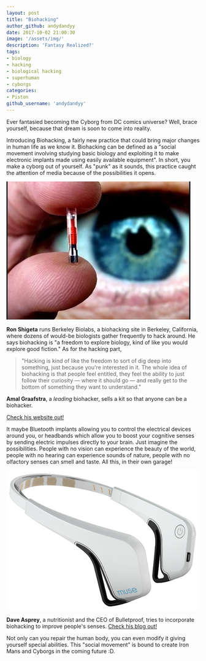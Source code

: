 ```yaml
---
layout: post
title: "Biohacking"
author_github: andydandyy
date: 2017-10-02 21:00:30
image: '/assets/img/'
description: 'Fantasy Realized?'
tags:
- biology
- hacking
- biological hacking
- superhuman
- cyborgs
categories:
- Piston
github_username: 'andydandyy'
---
```


Ever fantasied becoming the Cyborg from DC comics universe? Well, brace yourself, because that dream is soon to come into reality.  

Introducing Biohacking, a fairly new practice that could bring major changes in human life as we know it. Biohacking can be defined as a "social movement involving studying basic biology and exploiting it to make electronic implants made using easily available equipment". In short, you make a cyborg out of yourself. As "punk" as it sounds, this practice caught the attention of media because of the possibilities it opens.  

![RFID chip](/blog/assets/img/biohacking/1.jpg)

**Ron Shigeta** runs Berkeley Biolabs, a biohacking site in Berkeley, California, where dozens of would-be biologists gather frequently to hack around. He says biohacking is "a freedom to explore biology, kind of like you would explore good fiction." As for the hacking part,

> "Hacking is kind of like the freedom to sort of dig deep into something, just because you're interested in it. The whole idea of biohacking is that people feel entitled, they feel the ability to just follow their curiosity — where it should go — and really get to the bottom of something they want to understand."  

**Amal Graafstra**, a _leading_ biohacker, sells a kit so that anyone can be a biohacker.  

[Check his website out!](http://amal.net/)

It maybe Bluetooth implants allowing you to control the electrical devices around you, or headbands which allow you to boost your cognitive senses by sending electric impulses directly to your brain. Just imagine the possibilities. People with no vision can experience the beauty of the world, people with no hearing can experience sounds of nature, people with no olfactory senses can smell and taste. All this, in their own garage!  

![MUSE headband](/blog/assets/img/biohacking/2.png)

**Dave Asprey**, a nutritionist and the CEO of Bulletproof, tries to incorporate biohacking to improve people's senses. [Check his blog out!](https://blog.bulletproof.com/)

Not only can you repair the human body, you can even modify it giving yourself special abilities. This "social movement" is bound to create Iron Mans and Cyborgs in the coming future :D.